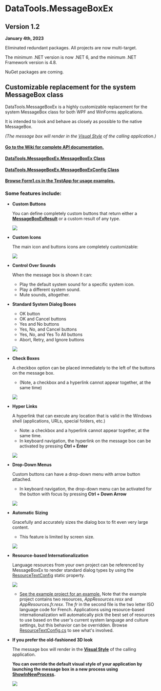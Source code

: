 # DataTools.MessageBoxEx #

## Version 1.2 ##

__January 4th, 2023__

Eliminated redundant packages. All projects are now multi-target.  

The minimum .NET version is now .NET 6, and the minimum .NET Framework version is 4.8.

NuGet packages are coming.

## Customizable replacement for the system **MessageBox** class ##

DataTools.MessageBoxEx is a highly customizable replacement for the system MessageBox class for both WPF and WinForms applications. 

It is intended to look and behave as closely as possible to the native MessageBox.

*(The message box will render in the [Visual Style](https://docs.microsoft.com/en-us/dotnet/api/system.windows.forms.application.enablevisualstyles?view=netcore-3.1) of the calling application.)*

#### [Go to the Wiki for complete API documentation.](https://github.com/ironywrit/MessageBoxEx/wiki) ####

#### [DataTools.MessageBoxEx.MessageBoxEx Class](https://github.com/ironywrit/MessageBoxEx/wiki/T_DataTools_MessageBoxEx_MessageBoxEx) ####

#### [DataTools.MessageBoxEx.MessageBoxExConfig Class](https://github.com/ironywrit/MessageBoxEx/wiki/T_DataTools_MessageBoxEx_MessageBoxExConfig) ####

#### [Browse Form1.cs in the TestApp for usage examples.](https://github.com/ironywrit/MessageBoxEx/blob/master/TestApp/Form1.cs) ####

### Some features include: ###

- **Custom Buttons**

    You can define completely custom buttons that return either a [**MessageBoxExResult**](https://github.com/ironywrit/MessageBoxEx/wiki/T_DataTools_MessageBoxEx_MessageBoxExResult) or a custom result of any type.

    ![](https://raw.githubusercontent.com/ironywrit/MessageBoxEx/master/Screenshots/screenshot1.png)

- **Custom Icons**

    The main icon and buttons icons are completely customizable:

    ![](https://raw.githubusercontent.com/ironywrit/MessageBoxEx/master/Screenshots/screenshot6.png)

- **Control Over Sounds**

    When the message box is shown it can:

    - Play the default system sound for a specific system icon.
    - Play a different system sound.
    - Mute sounds, altogether.

- **Standard System Dialog Boxes**

    -  OK button
    -  OK and Cancel buttons
    -  Yes and No buttons
    -  Yes, No, and Cancel buttons
    -  Yes, No, and Yes To All buttons
    -  Abort, Retry, and Ignore buttons

    ![](https://raw.githubusercontent.com/ironywrit/MessageBoxEx/master/Screenshots/screenshot4.png)

- **Check Boxes**

    A checkbox option can be placed immediately to the left of the buttons on the message box.
    *  (Note, a checkbox and a hyperlink cannot appear together, at the same time)

    ![](https://raw.githubusercontent.com/ironywrit/MessageBoxEx/master/Screenshots/screenshot3.png)

- **Hyper Links**

    A hyperlink that can execute any location that is valid in the Windows shell (applications, URLs, special folders, etc.)
    * Note: a checkbox and a hyperlink cannot appear together, at the same time.
    * In keyboard navigation, the hyperlink on the message box can be activated by pressing **Ctrl + Enter**

    ![](https://raw.githubusercontent.com/ironywrit/MessageBoxEx/master/Screenshots/screenshot2.png)


- **Drop-Down Menus**

    Custom buttons can have a drop-down menu with arrow button attached.
    * In keyboard navigation, the drop-down menu can be activated for the button with focus by pressing **Ctrl + Down Arrow**

    ![](https://raw.githubusercontent.com/ironywrit/MessageBoxEx/master/Screenshots/screenshot5.png)
    
- **Automatic Sizing**

    Gracefully and accurately sizes the dialog box to fit even very large content.
    * This feature is limited by screen size.
    
    ![](https://raw.githubusercontent.com/ironywrit/MessageBoxEx/master/Screenshots/screenshot7.png)
    
- **Resource-based Internationalization**
    
    Language resources from your own project can be referenced by MessageBoxEx to render standard dialog types by using the
    [ResourceTextConfig](https://github.com/ironywrit/MessageBoxEx/wiki/P_DataTools_MessageBoxEx_MessageBoxEx_ResourceTextConfig) static
    property.

    ![](https://raw.githubusercontent.com/ironywrit/MessageBoxEx/master/Screenshots/screenshot9.png)

    * [See the example project for an example.](https://github.com/nmoschkin/MessageBoxEx/tree/master/TestApp)
    Note that the example project contains two resources, _AppResources.resx_ and _AppResources.fr.resx_.
    The _fr_ in the second file is the two letter ISO language code for French.  Applications using resource-based internationalization
    will automatically pick the best set of resources to use based on the user's current system language and culture settings, but this
    behavior can be overridden.  Browse [ResourceTextConfig.cs](https://github.com/nmoschkin/MessageBoxEx/blob/master/MessageBoxEx/Classes/ResourceTextConfig.cs) to see what's involved.
        
- **If you prefer the old-fashioned 3D look**

    The message box will render in the [**Visual Style**](https://docs.microsoft.com/en-us/dotnet/api/system.windows.forms.application.enablevisualstyles?view=netcore-3.1) of
    the calling application.  

    **You can override the default visual style of your application by launching the message box in a new process using [ShowInNewProcess](https://github.com/ironywrit/MessageBoxEx/wiki/M_DataTools_MessageBoxEx_MessageBoxEx_ShowInNewProcess).**
    
    ![](https://raw.githubusercontent.com/ironywrit/MessageBoxEx/master/Screenshots/screenshot8.png)
    
    
